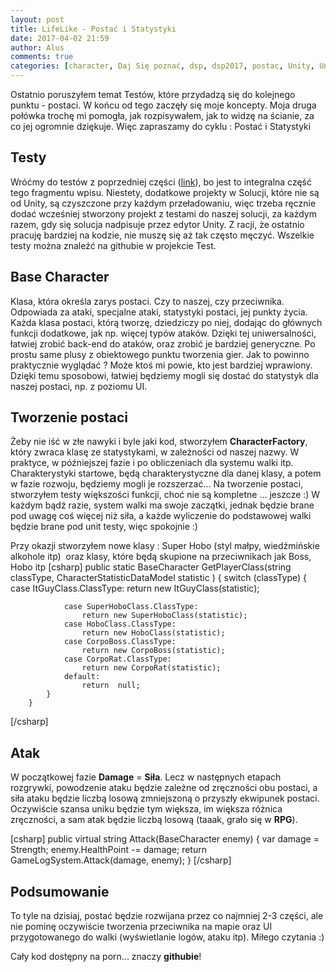 ```yaml
---
layout: post
title: LifeLike - Postać i Statystyki
date: 2017-04-02 21:59
author: Alus
comments: true
categories: [character, Daj Się poznać, dsp, dsp2017, postac, Unity, Unity3d]
---
```

Ostatnio poruszyłem temat Testów, które przydadzą się do kolejnego punktu - postaci. W końcu od tego zaczęły się moje koncepty. Moja druga połówka trochę mi pomogła, jak rozpisywałem, jak to widzę na ścianie, za co jej ogromnie dziękuje. Więc zapraszamy do cyklu : Postać i Statystyki
<h2>Testy</h2>
Wróćmy do testów z poprzedniej części (<a href="http://szymonmotyka.pl/lifelike-tdd/">link</a>), bo jest to integralna część tego fragmentu wpisu. Niestety, dodatkowe projekty w Solucji, które nie są od Unity, są czyszczone przy każdym przeładowaniu, więc trzeba ręcznie dodać wcześniej stworzony projekt z testami do naszej solucji, za każdym razem, gdy się solucja nadpisuje przez edytor Unity. Z racji, że ostatnio pracuję bardziej na kodzie, nie muszę się aż tak często męczyć. Wszelkie testy można znaleźć na githubie w projekcie Test.
<h2>Base Character</h2>
Klasa, która określa zarys postaci. Czy to naszej, czy przeciwnika. Odpowiada za ataki, specjalne ataki, statystyki postaci, jej punkty życia. Każda klasa postaci, którą tworzę, dziedziczy po niej, dodając do głównych funkcji dodatkowe, jak np. więcej typów ataków.
Dzięki tej uniwersalności, łatwiej zrobić back-end do ataków, oraz zrobić je bardziej generyczne. Po prostu same plusy z obiektowego punktu tworzenia gier. Jak to powinno praktycznie wyglądać ? Może ktoś mi powie, kto jest bardziej wprawiony.
Dzięki temu sposobowi, łatwiej będziemy mogli się dostać do statystyk dla naszej postaci, np. z poziomu UI.
<h2>Tworzenie postaci</h2>
Żeby nie iść w złe nawyki i byle jaki kod, stworzyłem <strong>CharacterFactory</strong>, który zwraca klasę ze statystykami, w zależności od naszej nazwy. W praktyce, w późniejszej fazie i po obliczeniach dla systemu walki itp. Charakterystyki startowe, będą charakterystyczne dla danej klasy, a potem w fazie rozwoju, będziemy mogli je rozszerzać…
Na tworzenie postaci, stworzyłem testy większości funkcji, choć nie są kompletne ... jeszcze :)
W każdym bądź razie, system walki ma swoje zaczątki, jednak będzie brane pod uwagę coś więcej niż siła, a każde wyliczenie do podstawowej walki będzie brane pod unit testy, więc spokojnie :)

Przy okazji stworzyłem nowe klasy : Super Hobo (styl małpy, wiedźmińskie alkohole itp)  oraz klasy, które będą skupione na przeciwnikach jak Boss, Hobo itp
[csharp]
 public static BaseCharacter GetPlayerClass(string classType, CharacterStatisticDataModel statistic )
        {
            switch (classType)
            {
                case ItGuyClass.ClassType:
                    return new ItGuyClass(statistic);

                case SuperHoboClass.ClassType:
                    return new SuperHoboClass(statistic);
                case HoboClass.ClassType:
                    return new HoboClass(statistic);
                case CorpoBoss.ClassType:
                    return new CorpoBoss(statistic);
                case CorpoRat.ClassType:
                    return new CorpoRat(statistic);
                default:
                    return  null;
            }
        }
[/csharp]
<h2>Atak</h2>
W początkowej fazie <strong>Damage</strong> = <strong>Siła</strong>.
Lecz w następnych etapach rozgrywki, powodzenie ataku będzie zależne od zręczności obu postaci, a siła ataku będzie liczbą losową zmniejszoną o przyszły ekwipunek postaci. Oczywiście szansa uniku będzie tym większa, im większa różnica zręczności, a sam atak będzie liczbą losową (taaak, grało się w <strong>RPG</strong>).

[csharp]
    public virtual string Attack(BaseCharacter enemy)
        {
            var damage = Strength;
            enemy.HealthPoint -= damage;
            return GameLogSystem.Attack(damage, enemy);
        }
[/csharp]
<h2>Podsumowanie</h2>
To tyle na dzisiaj, postać będzie rozwijana przez co najmniej 2-3 części, ale nie pominę oczywiście tworzenia przeciwnika na mapie oraz UI przygotowanego do walki (wyświetlanie logów, ataku itp).
Miłego czytania :)

Cały kod dostępny na porn... znaczy <strong>githubie</strong>!
